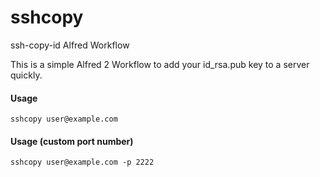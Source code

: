 sshcopy
=======

ssh-copy-id Alfred Workflow

This is a simple Alfred 2 Workflow to add your id_rsa.pub key to a server quickly.

#### Usage ####
	sshcopy user@example.com
#### Usage (custom port number) ###
	sshcopy user@example.com -p 2222